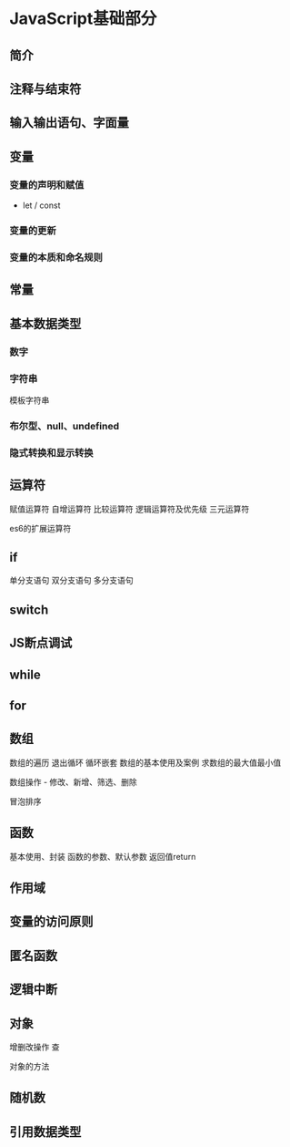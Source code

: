 # JavaScript基础部分

## 简介

## 注释与结束符

## 输入输出语句、字面量

## 变量

### 变量的声明和赋值

- let / const

### 变量的更新

### 变量的本质和命名规则

## 常量

## 基本数据类型

### 数字

### 字符串

模板字符串

### 布尔型、null、undefined

### 隐式转换和显示转换

## 运算符

赋值运算符 自增运算符 比较运算符 逻辑运算符及优先级 三元运算符

es6的扩展运算符

## if

单分支语句 双分支语句 多分支语句

## switch

## JS断点调试

## while

## for

## 数组

数组的遍历 退出循环 循环嵌套 数组的基本使用及案例 求数组的最大值最小值

数组操作 - 修改、新增、筛选、删除

冒泡排序

## 函数

基本使用、封装 函数的参数、默认参数 返回值return

## 作用域

## 变量的访问原则

## 匿名函数

## 逻辑中断

## 对象

增删改操作 查

对象的方法

## 随机数

## 引用数据类型